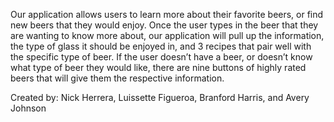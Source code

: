 Our application allows users to learn more about their favorite beers, or find new beers that they would enjoy. Once the user types in the beer that they are wanting to know more about, our application will pull up the information, the type of glass it should be enjoyed in, and 3 recipes that pair well with the specific type of beer. If the user doesn’t have a beer, or doesn’t know what type of beer they would like, there are nine buttons of highly rated beers that will give them the respective information. 

Created by:
Nick Herrera,
Luissette Figueroa,
Branford Harris,
and Avery Johnson
